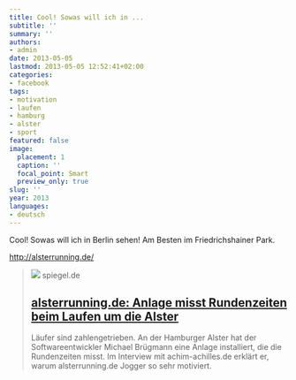 ```yaml
---
title: Cool! Sowas will ich in ...
subtitle: ''
summary: ''
authors:
- admin
date: 2013-05-05
lastmod: 2013-05-05 12:52:41+02:00
categories:
- facebook
tags:
- motivation
- laufen
- hamburg
- alster
- sport
featured: false
image:
  placement: 1
  caption: ''
  focal_point: Smart
  preview_only: true
slug: ''
year: 2013
languages:
- deutsch
---
```


Cool! Sowas will ich in Berlin sehen! Am Besten im Friedrichshainer Park.

http://alsterrunning.de/
> [![](https://cdn.prod.www.spiegel.de/images/171f2e21-0001-0004-0000-000000491404_w1200_r1.778_fpx31.44_fpy49.98.jpg)](http://www.spiegel.de/gesundheit/ernaehrung/alsterrunning-de-anlage-misst-rundenzeiten-beim-laufen-um-die-alster-a-897762.html)
> spiegel.de
> ## [alsterrunning.de: Anlage misst Rundenzeiten beim Laufen um die Alster](http://www.spiegel.de/gesundheit/ernaehrung/alsterrunning-de-anlage-misst-rundenzeiten-beim-laufen-um-die-alster-a-897762.html)
>
>Läufer sind zahlengetrieben. An der Hamburger Alster hat der Softwareentwickler Michael Brügmann eine Anlage installiert, die die Rundenzeiten misst. Im Interview mit achim-achilles.de erklärt er, warum alsterrunning.de Jogger so sehr motiviert.